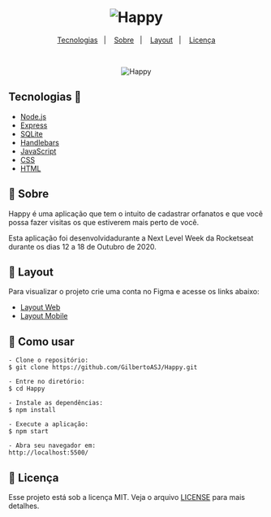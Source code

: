 <h1 align="center">
    <img alt="Happy" title="Happy" src="https://pbs.twimg.com/media/EkJ6rCrWAAUf8JJ.jpg:large" />
</h1>

<p align="center">
  <a href="#rocket-tecnologias">Tecnologias</a>&nbsp;&nbsp;&nbsp;|&nbsp;&nbsp;&nbsp;
  <a href="#-projeto">Sobre</a>&nbsp;&nbsp;&nbsp;|&nbsp;&nbsp;&nbsp;
  <a href="#-layout">Layout</a>&nbsp;&nbsp;&nbsp;|&nbsp;&nbsp;&nbsp;
  <a href="#memo-licença">Licença</a>
</p>

<br>

<p align="center">
  <img alt="Happy"
   src="https://media-exp1.licdn.com/dms/image/C4D22AQFeoBfVVSKCxw/feedshare-shrink_1280-alternative/0?e=1605744000&v=beta&t=X-7qvr9Xyc505YZwtGxDNW5xDAjyA5hSR3GvUDK-B8k">
</p>

## Tecnologias 🚀

- [Node.js](https://nodejs.org/en/)
- [Express](https://expressjs.com/pt-br/)
- [SQLite](https://www.sqlite.org/index.html)
- [Handlebars](https://handlebarsjs.com/)
- [JavaScript](https://www.javascript.com/)
- [CSS](https://developer.mozilla.org/pt-BR/docs/Web/CSS)
- [HTML](https://html.com/)

## 📖 Sobre

Happy é uma aplicação que tem o intuito de cadastrar orfanatos e que você possa fazer visitas os que estiverem mais perto de você. 

Esta aplicação foi desenvolvidadurante a Next Level Week da Rocketseat durante os dias 12 a 18 de Outubro de 2020.

## 🔖 Layout

Para visualizar o projeto crie uma conta no Figma e acesse os links abaixo:

- [Layout Web](https://www.figma.com/file/mDEbnoojksG4w8sOxmudh3/Happy-Web?node-id=0%3A1) 
- [Layout Mobile](https://www.figma.com/file/X27FfVxAgy9f5IFa7ONlph/Happy-Mobile?node-id=0%3A1) 

## 🤔 Como usar 

   ```
   - Clone o repositório:
   $ git clone https://github.com/GilbertoASJ/Happy.git

   - Entre no diretório:
   $ cd Happy

   - Instale as dependências:
   $ npm install

   - Execute a aplicação:
   $ npm start

   - Abra seu navegador em:
   http://localhost:5500/
   ```


## 📝 Licença

Esse projeto está sob a licença MIT. Veja o arquivo [LICENSE](LICENSE.md) para mais detalhes.
